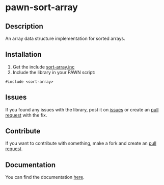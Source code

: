 # pawn-sort-array

## Description
 An array data structure implementation for sorted arrays.

## Installation
1. Get the include [sort-array.inc](https://github.com/Sancky/pawn-sort-array/blob/main/pawno/include/sort-array.inc)
2. Include the library in your PAWN script:
```PAWN
#include <sort-array>
```

## Issues
If you found any issues with the library, post it on [issues](https://github.com/Sancky/pawn-sort-array/issues) or create an [pull request](https://github.com/Sancky/pawn-sort-array/pulls) with the fix.

## Contribute
If you want to contribute with something, make a fork and create an [pull request](https://github.com/Sancky/pawn-sort-array/pulls).

## Documentation
You can find the documentation [here](https://github.com/Sancky/pawn-sort-array/wiki).
